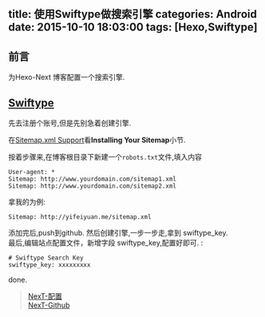 title: 使用Swiftype做搜索引擎
categories: Android
date: 2015-10-10 18:03:00
tags: [Hexo,Swiftype]
---

## 前言
为Hexo-Next 博客配置一个搜索引擎.  

## [Swiftype](https://swiftype.com/)

先去注册个账号,但是先别急着创建引擎.  

在[Sitemap.xml Support](http://bluefire4545.appspot.com/swiftype.com/documentation/sitemap)看**Installing Your Sitemap**小节.

按着步骤来,在博客根目录下新建一个`robots.txt`文件,填入内容
```
User-agent: *
Sitemap: http://www.yourdomain.com/sitemap1.xml
Sitemap: http://www.yourdomain.com/sitemap2.xml
```

拿我的为例:
```
Sitemap: http://yifeiyuan.me/sitemap.xml
```
添加完后,push到github.
然后创建引擎,一步一步走,拿到 swiftype_key.  
最后,编辑站点配置文件，新增字段 swiftype_key,配置好即可.
:
```
# Swiftype Search Key
swiftype_key: xxxxxxxxx
```

done.

> [NexT-配置](http://theme-next.iissnan.com/)  
> [NexT-Github](https://github.com/iissnan/hexo-theme-next)  
